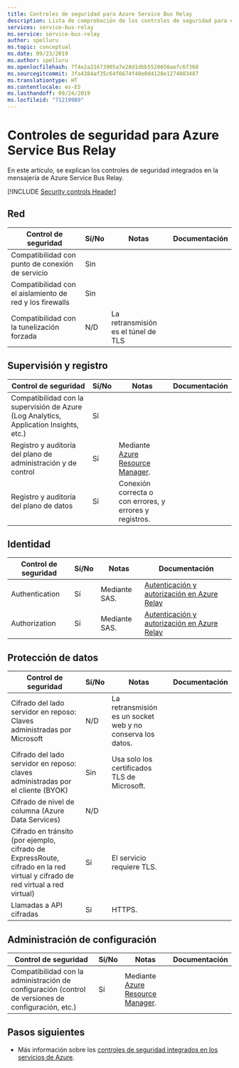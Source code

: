 ```yaml
---
title: Controles de seguridad para Azure Service Bus Relay
description: Lista de comprobación de los controles de seguridad para evaluar Azure Service Bus Relay
services: service-bus-relay
ms.service: service-bus-relay
author: spelluru
ms.topic: conceptual
ms.date: 09/23/2019
ms.author: spelluru
ms.openlocfilehash: 7f4e2a31673905a7e28d1dbb5520650aefc6f368
ms.sourcegitcommit: 3fa4384af35c64f6674f40e0d4128e1274083487
ms.translationtype: HT
ms.contentlocale: es-ES
ms.lasthandoff: 09/24/2019
ms.locfileid: "71219989"
---
```

# <a name="security-controls-for-azure-service-bus-relay"></a>Controles de seguridad para Azure Service Bus Relay

En este artículo, se explican los controles de seguridad integrados en la mensajería de Azure Service Bus Relay.

[!INCLUDE [Security controls Header](../../includes/security-controls-header.md)]

## <a name="network"></a>Red

| Control de seguridad | Sí/No | Notas | Documentación |
|---|---|--|--|
| Compatibilidad con punto de conexión de servicio| Sin |  |   |
| Compatibilidad con el aislamiento de red y los firewalls| Sin |  |   |
| Compatibilidad con la tunelización forzada| N/D | La retransmisión es el túnel de TLS  |   |

## <a name="monitoring--logging"></a>Supervisión y registro

| Control de seguridad | Sí/No | Notas| Documentación |
|---|---|--|--|
| Compatibilidad con la supervisión de Azure (Log Analytics, Application Insights, etc.)| Sí | |   |
| Registro y auditoría del plano de administración y de control| Sí | Mediante [Azure Resource Manager](../azure-resource-manager/index.yml). |   |
| Registro y auditoría del plano de datos| Sí | Conexión correcta o con errores, y errores y registros.  |   |

## <a name="identity"></a>Identidad

| Control de seguridad | Sí/No | Notas| Documentación |
|---|---|--|--|
| Authentication| Sí | Mediante SAS. | [Autenticación y autorización en Azure Relay](relay-authentication-and-authorization.md) |
| Authorization|  Sí | Mediante SAS. | [Autenticación y autorización en Azure Relay](relay-authentication-and-authorization.md) |

## <a name="data-protection"></a>Protección de datos

| Control de seguridad | Sí/No | Notas | Documentación |
|---|---|--|--|
| Cifrado del lado servidor en reposo: Claves administradas por Microsoft |  N/D | La retransmisión es un socket web y no conserva los datos. |   |
| Cifrado del lado servidor en reposo: claves administradas por el cliente (BYOK) | Sin | Usa solo los certificados TLS de Microsoft.  |   |
| Cifrado de nivel de columna (Azure Data Services)| N/D | |   |
| Cifrado en tránsito (por ejemplo, cifrado de ExpressRoute, cifrado en la red virtual y cifrado de red virtual a red virtual)| Sí | El servicio requiere TLS. |   |
| Llamadas a API cifradas| Sí | HTTPS. |


## <a name="configuration-management"></a>Administración de configuración

| Control de seguridad | Sí/No | Notas| Documentación |
|---|---|--|--|
| Compatibilidad con la administración de configuración (control de versiones de configuración, etc.)| Sí | Mediante [Azure Resource Manager](../azure-resource-manager/index.yml).|   |

## <a name="next-steps"></a>Pasos siguientes

- Más información sobre los [controles de seguridad integrados en los servicios de Azure](../security/fundamentals/security-controls.md).